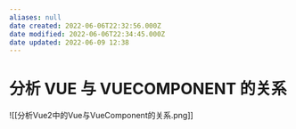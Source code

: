 ```yaml
---
aliases: null
date created: 2022-06-06T22:32:56.000Z
date modified: 2022-06-06T22:34:45.000Z
date updated: 2022-06-09 12:38
---
```


# 分析 VUE 与 VUECOMPONENT 的关系

![[分析Vue2中的Vue与VueComponent的关系.png]]
